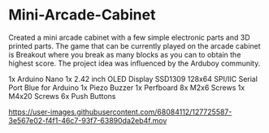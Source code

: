 # Mini-Arcade-Cabinet

Created a mini arcade cabinet with a few simple electronic parts and 3D printed parts. The game that can be currently played on the arcade cabinet is Breakout where you break as many blocks as you can to obtain the highest score. The project idea was influenced by the Arduboy community.

1x Arduino Nano
1x 2.42 inch OLED Display SSD1309 128x64 SPI/IIC Serial Port Blue for Arduino
1x Piezo Buzzer
1x Perfboard
8x M2x6 Screws
1x M4x20 Screws
6x Push Buttons

https://user-images.githubusercontent.com/68084112/127725587-3e567e02-f4f1-46c7-93f7-63890da2eb4f.mov

